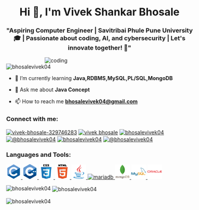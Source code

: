 <h1 align="center">Hi 👋, I'm Vivek Shankar Bhosale</h1>
<h3 align="center">"Aspiring Computer Engineer | Savitribai Phule Pune University 🎓 | Passionate about coding, AI, and cybersecurity | Let's innovate together! 🚀"</h3>
<img align="right" alt="coding" width="400" src="https://media.giphy.com/media/OWgDiFQbtizpdLewE5/giphy.gif?cid=790b7611st6pvl2knju2l8smbcl71j12iqedvyflm8wyhsfl&ep=v1_gifs_search&rid=giphy.gif&ct=g">

<p align="left"> <img src="https://komarev.com/ghpvc/?username=bhosalevivek04&label=Profile%20views&color=0e75b6&style=flat" alt="bhosalevivek04" /> </p>

- 🌱 I’m currently learning **Java,RDBMS,MySQL,PL/SQL,MongoDB**

- 💬 Ask me about **Java Concept**

- 📫 How to reach me **bhosalevivek04@gmail.com**

<h3 align="left">Connect with me:</h3>
<p align="left">
<a href="https://linkedin.com/in/vivek-bhosale-329746283" target="blank"><img align="center" src="https://raw.githubusercontent.com/rahuldkjain/github-profile-readme-generator/master/src/images/icons/Social/linked-in-alt.svg" alt="vivek-bhosale-329746283" height="30" width="40" /></a>
<a href="https://stackoverflow.com/users/vivek bhosale" target="blank"><img align="center" src="https://raw.githubusercontent.com/rahuldkjain/github-profile-readme-generator/master/src/images/icons/Social/stack-overflow.svg" alt="vivek bhosale" height="30" width="40" /></a>
<a href="https://instagram.com/bhosalevivek04" target="blank"><img align="center" src="https://raw.githubusercontent.com/rahuldkjain/github-profile-readme-generator/master/src/images/icons/Social/instagram.svg" alt="bhosalevivek04" height="30" width="40" /></a>
<a href="https://www.hackerrank.com/@bhosalevivek04" target="blank"><img align="center" src="https://raw.githubusercontent.com/rahuldkjain/github-profile-readme-generator/master/src/images/icons/Social/hackerrank.svg" alt="@bhosalevivek04" height="30" width="40" /></a>
<a href="https://www.leetcode.com/bhosalevivek04" target="blank"><img align="center" src="https://raw.githubusercontent.com/rahuldkjain/github-profile-readme-generator/master/src/images/icons/Social/leet-code.svg" alt="bhosalevivek04" height="30" width="40" /></a>
<a href="https://www.hackerearth.com/@bhosalevivek04" target="blank"><img align="center" src="https://raw.githubusercontent.com/rahuldkjain/github-profile-readme-generator/master/src/images/icons/Social/hackerearth.svg" alt="@bhosalevivek04" height="30" width="40" /></a>
</p>

<h3 align="left">Languages and Tools:</h3>
<p align="left"> <a href="https://www.cprogramming.com/" target="_blank" rel="noreferrer"> <img src="https://raw.githubusercontent.com/devicons/devicon/master/icons/c/c-original.svg" alt="c" width="40" height="40"/> </a> <a href="https://www.w3schools.com/cpp/" target="_blank" rel="noreferrer"> <img src="https://raw.githubusercontent.com/devicons/devicon/master/icons/cplusplus/cplusplus-original.svg" alt="cplusplus" width="40" height="40"/> </a> <a href="https://www.w3schools.com/css/" target="_blank" rel="noreferrer"> <img src="https://raw.githubusercontent.com/devicons/devicon/master/icons/css3/css3-original-wordmark.svg" alt="css3" width="40" height="40"/> </a> <a href="https://www.w3.org/html/" target="_blank" rel="noreferrer"> <img src="https://raw.githubusercontent.com/devicons/devicon/master/icons/html5/html5-original-wordmark.svg" alt="html5" width="40" height="40"/> </a> <a href="https://www.java.com" target="_blank" rel="noreferrer"> <img src="https://raw.githubusercontent.com/devicons/devicon/master/icons/java/java-original.svg" alt="java" width="40" height="40"/> </a> <a href="https://mariadb.org/" target="_blank" rel="noreferrer"> <img src="https://www.vectorlogo.zone/logos/mariadb/mariadb-icon.svg" alt="mariadb" width="40" height="40"/> </a> <a href="https://www.mongodb.com/" target="_blank" rel="noreferrer"> <img src="https://raw.githubusercontent.com/devicons/devicon/master/icons/mongodb/mongodb-original-wordmark.svg" alt="mongodb" width="40" height="40"/> </a> <a href="https://www.mysql.com/" target="_blank" rel="noreferrer"> <img src="https://raw.githubusercontent.com/devicons/devicon/master/icons/mysql/mysql-original-wordmark.svg" alt="mysql" width="40" height="40"/> </a> <a href="https://www.oracle.com/" target="_blank" rel="noreferrer"> <img src="https://raw.githubusercontent.com/devicons/devicon/master/icons/oracle/oracle-original.svg" alt="oracle" width="40" height="40"/> </a> </p>

<p><img align="left" src="https://github-readme-stats.vercel.app/api/top-langs?username=bhosalevivek04&show_icons=true&locale=en&layout=compact" alt="bhosalevivek04" /></p>

<p>&nbsp;<img align="center" src="https://github-readme-stats.vercel.app/api?username=bhosalevivek04&show_icons=true&locale=en" alt="bhosalevivek04" /></p>

<p><img align="center" src="https://github-readme-streak-stats.herokuapp.com/?user=bhosalevivek04&" alt="bhosalevivek04" /></p>
